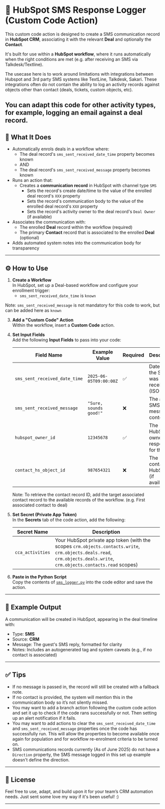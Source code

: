 # 📩 HubSpot SMS Response Logger (Custom Code Action)

This custom code action is designed to create a SMS communication record in **HubSpot CRM**, associating it with the relevant **Deal** and optionally the **Contact**.

It's built for use within a **HubSpot workflow**, where it runs automatically when the right conditions are met (e.g. after receiving an SMS via Talkdesk/Textline).

The usecase here is to work around limitations with integrations between Hubspot and 3rd party SMS systems like TextLine, Talkdesk, Sakari. These integrations often do not contain the ability to log an activity records against objects other than contact (deals, tickets, custom objects, etc).

You can adapt this code for other activity types, for example, logging an email against a deal record.
---

## 🧠 What It Does

- Automatically enrols deals in a workflow where:
  - The deal record's `sms_sent_received_date_time` property becomes known
  - AND
  - The deal record's `sms_sent_received_message` property becomes known
- Runs an action that: 
  - Creates a **communication record** in HubSpot with channel type `SMS`
    - Sets the record's create date/time to the value of the enrolled deal record's `XXX` property
    - Sets the record's communication body to the value of the enrolled deal record's `XXX` property
    - Sets the record's activity owner to the deal record's `Deal Owner` (if available)
- Associates the communication with:
  - The enrolled **Deal** record within the workflow (required)
  - The primary **Contact** record that is associated to the enrolled **Deal** (optional)
- Adds automated system notes into the communication body for transparency

---

## ⚙️ How to Use

1. **Create a Workflow**  
   In HubSpot, set up a Deal-based workflow and configure your enrollment trigger:
     - `sms_sent_received_date_time` is `known`
  
  Note: `sms_sent_received_message` is not mandatory for this code to work, but can be added here as `known`

3. **Add a "Custom Code" Action**  
   Within the workflow, insert a **Custom Code** action.

4. **Set Input Fields**  
   Add the following **Input Fields** to pass into your code:

   | Field Name                             | Example Value                     | Required | Description                                      |
   |----------------------------------------|-----------------------------------|----------|--------------------------------------------------|
   | `sms_sent_received_date_time`          | `2025-06-05T09:00:00Z`            | ✅       | Date/time the SMS was received (ISO 8601)        |
   | `sms_sent_received_message`            | `"Sure, sounds good!"`            | ❌       | The actual SMS message content                   |
   | `hubspot_owner_id`                     | `12345678`                        | ✅       | The HubSpot owner ID responsible for the deal    |
   | `contact_hs_object_id`                 | `987654321`                       | ❌       | The contact’s HubSpot ID (if available)          |

   Note: To retrieve the contact record ID, add the target associated contact record to the available records of the workflow. (e.g. First associated contact to deal)

5. **Set Secret (Private App Token)**  
   In the **Secrets** tab of the code action, add the following:

   | Secret Name     | Description                                  |
   |-----------------|----------------------------------------------|
   | `cca_activities` | Your HubSpot private app token (with the scopes `crm.objects.contacts.write`, `crm.objects.deals.read`, `crm.objects.deals.write`, `crm.objects.contacts.read` scopes) |

6. **Paste in the Python Script**  
   Copy the contents of [`sms_logger.py`](./sms_logger.py) into the code editor and save the action.

---

## 📝 Example Output

A communication will be created in HubSpot, appearing in the deal timeline with:

- Type: **SMS**
- Source: **CRM**
- Message: The guest's SMS reply, formatted for clarity
- Notes: Includes an autogenerated tag and system caveats (e.g., if no contact is associated)

---

## ✅ Tips

- If no message is passed in, the record will still be created with a fallback note.
- If no contact is provided, the system will mention this in the communication body so it’s not silently missed.
- You may want to add a branch action following the custom code action and set it up to check if the code rans successfully or not. Then setting up an alert notification if it fails.
- You may want to add actions to clear the `sms_sent_received_date_time` and `sms_sent_received_message` properties once the code has successfully run. This will allow the properties to become available once again for population and for workflow re-enrolment criteria to be turned on.
- SMS communications records currently (As of June 2025) do not have a `Direction` property, the SMS message logged in this set up example doesn't define the direction.

---

## 📄 License

Feel free to use, adapt, and build upon it for your team’s CRM automation needs. Just sent some love my way if it's been useful! :)

---

